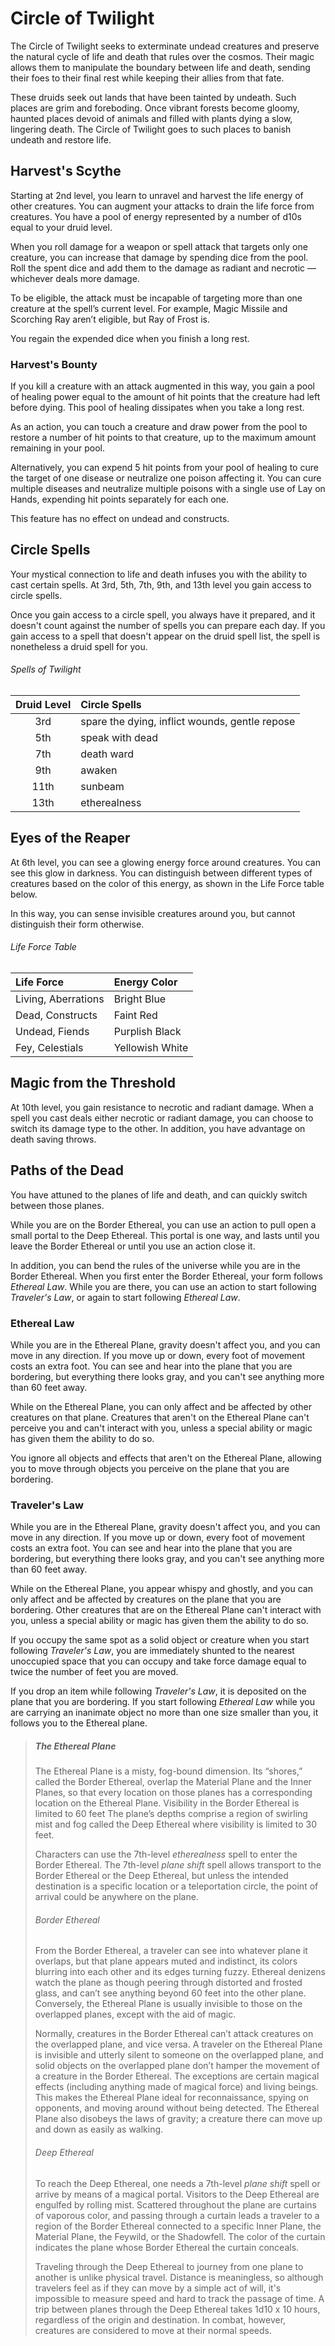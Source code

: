 # Circle of Twilight
The Circle of Twilight seeks to exterminate undead creatures and preserve the natural cycle of life and death that rules over the cosmos. Their magic allows them to manipulate the boundary between life and death, sending their foes to their final rest while keeping their allies from that fate.

These druids seek out lands that have been tainted by undeath. Such places are grim and foreboding. Once vibrant forests become gloomy, haunted places devoid of animals and filled with plants dying a slow, lingering death. The Circle of Twilight goes to such places to banish undeath and restore life.

## Harvest's Scythe
Starting at 2nd level, you learn to unravel and harvest the life energy of other creatures. You can augment your attacks to drain the life force from creatures. You have a pool of energy represented by a number of d10s equal to your druid level.

When you roll damage for a weapon or spell attack that targets only one creature, you can increase that damage by spending dice from the pool. Roll the spent dice and add them to the damage as radiant and necrotic — whichever deals more damage.

To be eligible, the attack must be incapable of targeting more than one creature at the spell’s current level. For example, Magic Missile and Scorching Ray aren’t eligible, but Ray of Frost is.

You regain the expended dice when you finish a long rest.

### Harvest's Bounty
If you kill a creature with an attack augmented in this way, you gain a pool of healing power equal to the amount of hit points that the creature had left before dying. This pool of healing dissipates when you take a long rest.

As an action, you can touch a creature and draw power from the pool to restore a number of hit points to that creature, up to the maximum amount remaining in your pool.

Alternatively, you can expend 5 hit points from your pool of healing to cure the target of one disease or neutralize one poison affecting it. You can cure multiple diseases and neutralize multiple poisons with a single use of Lay on Hands, expending hit points separately for each one.

This feature has no effect on undead and constructs.

## Circle Spells
Your mystical connection to life and death infuses you with the ability to cast certain spells. At 3rd, 5th, 7th, 9th, and 13th level you gain access to circle spells.

Once you gain access to a circle spell, you always have it prepared, and it doesn't count against the number of spells you can prepare each day. If you gain access to a spell that doesn't appear on the druid spell list, the spell is nonetheless a druid spell for you.

###### Spells of Twilight
| Druid Level | Circle Spells                                  |
|:-----------:|:-----------------------------------------------|
| 3rd         | spare the dying, inflict wounds, gentle repose |
| 5th         | speak with dead                                |
| 7th         | death ward                                     |
| 9th         | awaken                                         |
| 11th        | sunbeam                                        |
| 13th        | etherealness                                   |

## Eyes of the Reaper
At 6th level, you can see a glowing energy force around creatures. You can see this glow in darkness. You can distinguish between different types of creatures based on the color of this energy, as shown in the Life Force table below.

In this way, you can sense invisible creatures around you, but cannot distinguish their form otherwise.

###### Life Force Table
| Life Force          | Energy Color    |
|:--------------------|:----------------|
| Living, Aberrations | Bright Blue     |
| Dead, Constructs    | Faint Red       |
| Undead, Fiends      | Purplish Black  |
| Fey, Celestials     | Yellowish White |

## Magic from the Threshold
At 10th level, you gain resistance to necrotic and radiant damage. When a spell you cast deals either necrotic or radiant damage, you can choose to switch its damage type to the other. In addition, you have advantage on death saving throws.

## Paths of the Dead
You have attuned to the planes of life and death, and can quickly switch between those planes.

While you are on the Border Ethereal, you can use an action to pull open a small portal to the Deep Ethereal. This portal is one way, and lasts until you leave the Border Ethereal or until you use an action close it.

In addition, you can bend the rules of the universe while you are in the Border Ethereal. When you first enter the Border Ethereal, your form follows *Ethereal Law*. While you are there, you can use an action to start following *Traveler's Law*, or again to start following *Ethereal Law*.

### Ethereal Law
While you are in the Ethereal Plane, gravity doesn't affect you, and you can move in any direction. If you move up or down, every foot of movement costs an extra foot. You can see and hear into the plane that you are bordering, but everything there looks gray, and you can't see anything more than 60 feet away.

While on the Ethereal Plane, you can only affect and be affected by other creatures on that plane. Creatures that aren't on the Ethereal Plane can't perceive you and can't interact with you, unless a special ability or magic has given them the ability to do so.

You ignore all objects and effects that aren't on the Ethereal Plane, allowing you to move through objects you perceive on the plane that you are bordering.

### Traveler's Law
While you are in the Ethereal Plane, gravity doesn't affect you, and you can move in any direction. If you move up or down, every foot of movement costs an extra foot. You can see and hear into the plane that you are bordering, but everything there looks gray, and you can't see anything more than 60 feet away.

While on the Ethereal Plane, you appear whispy and ghostly, and you can only affect and be affected by creatures on the plane that you are bordering. Other creatures that are on the Ethereal Plane can't interact with you, unless a special ability or magic has given them the ability to do so.

If you occupy the same spot as a solid object or creature when you start following *Traveler's Law*, you are immediately shunted to the nearest unoccupied space that you can occupy and take force damage equal to twice the number of feet you are moved.

If you drop an item while following *Traveler's Law*, it is deposited on the plane that you are bordering. If you start following *Ethereal Law* while you are carrying an inanimate object no more than one size smaller than you, it follows you to the Ethereal plane.

> ##### The Ethereal Plane
> The Ethereal Plane is a misty, fog-bound dimension. Its “shores,” called the Border Ethereal, overlap the Material Plane and the Inner Planes, so that every location on those planes has a corresponding location on the Ethereal Plane. Visibility in the Border Ethereal is limited to 60 feet The plane’s depths comprise a region of swirling mist and fog called the Deep Ethereal where visibility is limited to 30 feet.
> 
> Characters can use the 7th-level *etherealness* spell to enter the Border Ethereal. The 7th-level *plane shift* spell allows transport to the Border Ethereal or the Deep Ethereal, but unless the intended destination is a specific location or a teleportation circle, the point of arrival could be anywhere on the plane.
> 
> ###### Border Ethereal
> From the Border Ethereal, a traveler can see into whatever plane it overlaps, but that plane appears muted and indistinct, its colors blurring into each other and its edges turning fuzzy. Ethereal denizens watch the plane as though peering through distorted and frosted glass, and can’t see anything beyond 60 feet into the other plane. Conversely, the Ethereal Plane is usually invisible to those on the overlapped planes, except with the aid of magic.
> 
> Normally, creatures in the Border Ethereal can’t attack creatures on the overlapped plane, and vice versa. A traveler on the Ethereal Plane is invisible and utterly silent to someone on the overlapped plane, and solid objects on the overlapped plane don’t hamper the movement of a creature in the Border Ethereal. The exceptions are certain magical effects (including anything made of magical force) and living beings. This makes the Ethereal Plane ideal for reconnaissance, spying on opponents, and moving around without being detected. The Ethereal Plane also disobeys the laws of gravity; a creature there can move up and down as easily as walking.
> 
> ###### Deep Ethereal
> To reach the Deep Ethereal, one needs a 7th-level *plane shift* spell or arrive by means of a magical portal. Visitors to the Deep Ethereal are engulfed by rolling mist. Scattered throughout the plane are curtains of vaporous color, and passing through a curtain leads a traveler to a region of the Border Ethereal connected to a specific Inner Plane, the Material Plane, the Feywild, or the Shadowfell. The color of the curtain indicates the plane whose Border Ethereal the curtain conceals.
> 
> Traveling through the Deep Ethereal to journey from one plane to another is unlike physical travel. Distance is meaningless, so although travelers feel as if they can move by a simple act of will, it's impossible to measure speed and hard to track the passage of time. A trip between planes through the Deep Ethereal takes 1d10 x 10 hours, regardless of the origin and destination. In combat, however, creatures are considered to move at their normal speeds.
